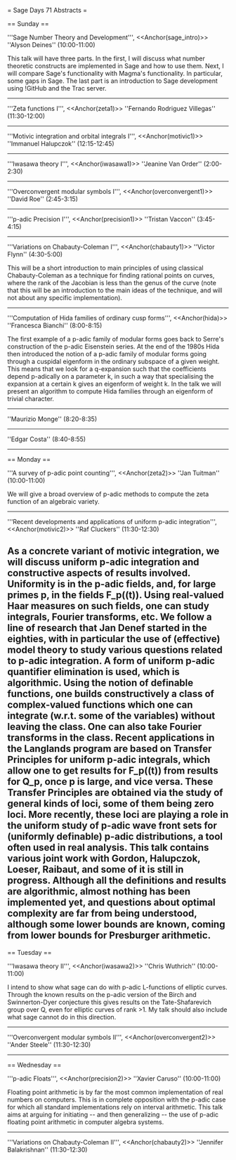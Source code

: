 = Sage Days 71 Abstracts =

== Sunday ==

'''Sage Number Theory and Development''', <<Anchor(sage_intro)>> ''Alyson Deines'' (10:00-11:00)

This talk will have three parts.  In the first, I will discuss what number theoretic constructs are implemented in Sage and how to use them.  Next, I will compare Sage's functionality with Magma's functionality.  In particular, some gaps in Sage.  The last part is an introduction to Sage development using !GitHub and the Trac server.

----

'''Zeta functions I''', <<Anchor(zeta1)>> ''Fernando Rodriguez Villegas'' (11:30-12:00)

----

'''Motivic integration and orbital integrals I''', <<Anchor(motivic1)>> ''Immanuel Halupczok'' (12:15-12:45)

----


'''Iwasawa theory I''', <<Anchor(iwasawa1)>> ''Jeanine Van Order'' (2:00-2:30)

----

'''Overconvergent modular symbols I''', <<Anchor(overconvergent1)>> ''David Roe'' (2:45-3:15)

----

'''p-adic Precision I''', <<Anchor(precision1)>> ''Tristan Vaccon'' (3:45-4:15)

----

'''Variations on Chabauty-Coleman I''', <<Anchor(chabauty1)>> ''Victor Flynn'' (4:30-5:00)

This will be a short introduction to main principles of
using classical Chabauty-Coleman as a technique for finding
rational points on curves, where the rank of the Jacobian
is less than the genus of the curve (note that this will
be an introduction to the main ideas of the technique, and
will not about any specific implementation).

----

'''Computation of Hida families of ordinary cusp forms''', <<Anchor(hida)>> ''Francesca Bianchi'' (8:00-8:15)

The first example of a p-adic family of modular forms goes back to
Serre's construction of the p-adic Eisenstein series. At the end of
the 1980s Hida then introduced the notion of a p-adic family of
modular forms going through a cuspidal eigenform in the ordinary
subspace of a given weight. This means that we look for a q-expansion
such that the coefficients depend p-adically on a parameter k, in such
a way that specialising the expansion at a certain k gives an
eigenform of weight k. In the talk we will present an algorithm to
compute Hida families through an eigenform of trivial character.

----

''Maurizio Monge'' (8:20-8:35)

----

''Edgar Costa'' (8:40-8:55)

-------

== Monday ==

'''A survey of p-adic point counting''', <<Anchor(zeta2)>> ''Jan Tuitman'' (10:00-11:00)

We will give a broad overview of p-adic methods to compute
the zeta function of an algebraic variety.

----

'''Recent developments and applications of uniform p-adic integration''', <<Anchor(motivic2)>> ''Raf Cluckers'' (11:30-12:30)

As a concrete variant of motivic integration, we will discuss uniform p-adic integration and constructive aspects of results involved. Uniformity is in the p-adic fields, and, for large primes p, in the fields F_p((t)). Using real-valued Haar measures on such fields, one can study integrals, Fourier transforms, etc. We follow a line of research that Jan Denef started in the eighties, with in particular the use of (effective) model theory to study various questions related to p-adic integration. A form of uniform p-adic quantifier elimination is used, which is algorithmic. Using the notion of definable functions, one builds constructively a class of complex-valued functions which one can integrate (w.r.t. some of the variables) without leaving the class. One can also take Fourier transforms in the class. Recent applications in the Langlands program are based on Transfer Principles for uniform p-adic integrals, which allow one to get results for F_p((t)) from results for Q_p, once p is large, and vice versa. These Transfer Principles are obtained via the study of general kinds of loci, some of them being zero loci. More recently, these loci are playing a role in the uniform study of p-adic wave front sets for (uniformly definable) p-adic distributions, a tool often used in real analysis. This talk contains various joint work with Gordon, Halupczok, Loeser, Raibaut, and some of it is still in progress. Although all the definitions and results are algorithmic, almost nothing has been implemented yet, and questions about optimal complexity are far from being understood, although some lower bounds are known, coming from lower bounds for Presburger arithmetic.
-------

== Tuesday ==

'''Iwasawa theory II''', <<Anchor(iwasawa2)>> ''Chris Wuthrich'' (10:00-11:00)

I intend to show what sage can do with p-adic L-functions
of elliptic curves. Through the known results on the p-adic version of
the Birch and Swinnerton-Dyer conjecture this gives results on the
Tate-Shafarevich group over Q, even for elliptic curves of rank >1. My
talk should also include what sage cannot do in this direction.

-----

'''Overconvergent modular symbols II''', <<Anchor(overconvergent2)>> ''Ander Steele'' (11:30-12:30)

-------

== Wednesday ==

'''p-adic Floats''', <<Anchor(precision2)>> ''Xavier Caruso'' (10:00-11:00)

Floating point arithmetic is by far the most common implementation of
real numbers on computers. This is in complete opposition with the
p-adic case for which all standard implementations rely on interval
arithmetic.
This talk aims at arguing for initiating -- and then generalizing --
the use of p-adic floating point arithmetic in computer algebra systems.

----

'''Variations on Chabauty-Coleman II''', <<Anchor(chabauty2)>> ''Jennifer Balakrishnan'' (11:30-12:30)
